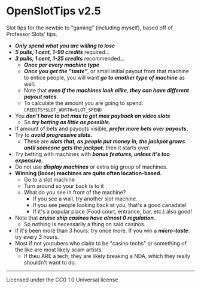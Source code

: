 # OpenSlotTips v2.5
Slot tips for the newbie to "gaming" (including myself), based off of Professor Slots' tips.


* ***Only spend what you are willing to lose***
* ***5 pulls, 1 cent, 1-99 credits*** required... 
* ***3 pulls, 1 cent, 1-25 credits*** recommended... 
	* ***Once per every machine type***
	* ***Once you get the "taste"***, or small initial payout from that machine to entice people, you will want ***go to another type of machine*** as well.
	* Note that ***even if the machines look alike, they can have different payout rates.***
  * To calculate the amount you are going to spend: `CREDITS*SLOT_WORTH=SLOT_SPEND`
* You ***don't have to bet max to get max payback on video slots***
	* So ***try betting as little as possible.***
* If amount of bets and payouts visible, ***prefer more bets over payouts.***
* Try to ***avoid progressive slots.***
  * These are ***slots that, as people put money in, the jackpot grows until someone gets the jackpot***; then it starts over.
* Try betting with machines with ***bonus features, unless it's too expensive.***
* Do not use ***display machines*** or extra big group of machines.
* **Winning (loose) machines are quite often location-based.**
	* Go to a slot machine
	* Turn around so your back is to it
	* What do you see in front of the machine?
		* If you see a wall, try another slot machine.
		* If you see people looking back at you, that's a good canadate!
		* If it's a popular place (Food court, entrance, bar, etc.) also good!
* Note that ***cruise ship casinos have almost 0 regulation.***
	* So nothing is necessarily a thing on said casinos.
* If it's been more than 3 hours: try once more. If you win a ***micro-taste***: try every 3 hours.
* Most if not youtubers who claim to be "casino techs" or something of the like are most likely scam artists.
	* If theu ARE a tech, they are likely breaking a NDA, which they really shouldn't want to do.

- - - -

Licensed under the CC0 1.0 Universal license
